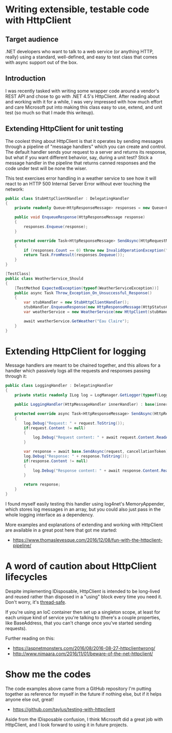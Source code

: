 # Writing extensible, testable code with HttpClient
## Target audience
.NET developers who want to talk to a web service (or anything HTTP, really) using a standard, well-defined, and easy to test class that comes with async support out of the box.

## Introduction
I was recently tasked with writing some wrapper code around a vendor's REST API and chose to go with .NET 4.5's HttpClient. After reading about and working with it for a while, I was very impressed with how much effort and care Microsoft put into making this class easy to use, extend, and unit test (so much so that I made this writeup).


## Extending HttpClient for unit testing
The coolest thing about HttpClient is that it operates by sending messages through a pipeline of "message handlers" which you can create and control. The default handler sends your request to a server and returns its response, but what if you want different behavior, say, during a unit test? Stick a message handler in the pipeline that returns canned responses and the code under test will be none the wiser.

This test exercises error handling in a weather service to see how it will react to an HTTP 500 Internal Server Error without ever touching the network:

```csharp
public class StubHttpClientHandler : DelegatingHandler
{
    private readonly Queue<HttpResponseMessage> responses = new Queue<HttpResponseMessage>();

    public void EnqueueResponse(HttpResponseMessage response)
    {
        responses.Enqueue(response);
    }

    protected override Task<HttpResponseMessage> SendAsync(HttpRequestMessage request, CancellationToken cancellationToken)
    {
        if (responses.Count == 0) throw new InvalidOperationException("No responses are queued for this request.");
        return Task.FromResult(responses.Dequeue());
    }
}

[TestClass]
public class WeatherService_Should
{
    [TestMethod ExpectedException(typeof(WeatherServiceException))]
    public async Task Throw_Exception_On_Unsuccessful_Response()
    {
        var stubHandler = new StubHttpClientHandler();
        stubHandler.EnqueueResponse(new HttpResponseMessage(HttpStatusCode.InternalServerError));
        var weatherService = new WeatherService(new HttpClient(stubHandler));

        await weatherService.GetWeather("Eau Claire");
    }
}
```

# Extending HttpClient for logging
Message handlers are meant to be chained together, and this allows for a handler which passively logs all the requests and responses passing through it:

``` csharp
public class LoggingHandler : DelegatingHandler
{
    private static readonly ILog log = LogManager.GetLogger(typeof(LoggingHandler));

    public LoggingHandler(HttpMessageHandler innerHandler) : base(innerHandler) { }

    protected override async Task<HttpResponseMessage> SendAsync(HttpRequestMessage request, CancellationToken cancellationToken)
    {
        log.Debug("Request: " + request.ToString());
        if(request.Content != null)
        {
            log.Debug("Request content: " + await request.Content.ReadAsStringAsync());
        }

        var response = await base.SendAsync(request, cancellationToken);
        log.Debug("Response: " + response.ToString());
        if(response.Content != null)
        {
            log.Debug("Response content: " + await response.Content.ReadAsStringAsync());
        }

        return response;
    }
}
```

I found myself easily testing this handler using log4net's MemoryAppender, which stores log messages in an array, but you could also just pass in the whole logging interface as a dependency.

More examples and explanations of extending and working with HttpClient are available in a great post here that got me started:
* https://www.thomaslevesque.com/2016/12/08/fun-with-the-httpclient-pipeline/

# A word of caution about HttpClient lifecycles
Despite implementing IDisposable, HttpClient is intended to be long-lived and reused rather than disposed in a "using" block every time you need it. Don't worry, it's [thread-safe](https://stackoverflow.com/questions/11178220/is-httpclient-safe-to-use-concurrently/11178252#11178252).

If you're using an IoC container then set up a singleton scope, at least for each unique kind of service you're talking to (there's a couple properties, like BaseAddress, that you can't change once you've started sending requests).

Further reading on this:
* https://aspnetmonsters.com/2016/08/2016-08-27-httpclientwrong/
* http://www.nimaara.com/2016/11/01/beware-of-the-net-httpclient/


# Show me the codes
The code examples above came from a GitHub repository I'm putting together as reference for myself in the future if nothing else, but if it helps anyone else out, great!

* https://github.com/taylus/testing-with-httpclient

Aside from the IDisposable confusion, I think Microsoft did a great job with HttpClient, and I look forward to using it in future projects.

